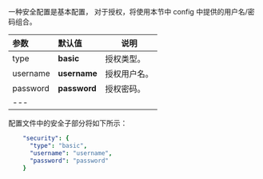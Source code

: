 一种安全配置是基本配置，
对于授权，将使用本节中 config 中提供的用户名/密码组合。


|**参数**|**默认值**|**说明**|
|:-|:-|-
| type               | **basic**                      | 授权类型。      |
| username           | **username**                   | 授权用户名。 |
| password           | **password**                   | 授权密码。 |
|---

配置文件中的安全子部分将如下所示：

```yaml
    "security": {
      "type": "basic",
      "username": "username",
      "password": "password"
    }
```